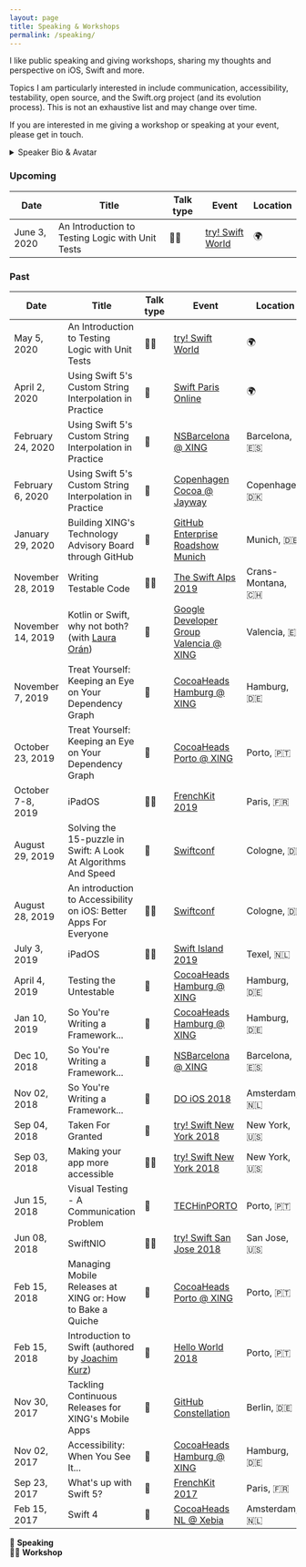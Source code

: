 ```yaml
---
layout: page
title: Speaking & Workshops
permalink: /speaking/
---
```


I like public speaking and giving workshops, sharing my thoughts and
perspective on iOS, Swift and more.

Topics I am particularly interested in include communication, accessibility,
testability, open source, and the Swift.org project (and its evolution process).
This is not an exhaustive list and may change over time.

If you are interested in me giving a workshop or speaking at your event, please
get in touch.

<details>
	<summary>Speaker Bio & Avatar</summary>

<p>
<img src="../assets/general/avatar.jpg" alt="Bas Broek" width="300">
</p>
<p>
Bas is an iOS developer with a passion for testability, accessibility and
user-centric apps. He cares about communication and collaboration.
In his spare time, he curates <a href="https://swiftweekly.github.io">Swift Weekly Brief</a>,
talks about things on the <a href="https://contravariance.rocks">Contravariance podcast</a>,
helps organizing <a href="https://swiftaveiro.xyz">SwiftAveiro</a>, a Swift workshop conference,
and works on various open source projects, like <a href="http://githawk.com">GitHawk</a>.
</p>
Coffee is nice. Watches are cool.
</details>

### Upcoming

| Date | Title | Talk type | Event | Location |
|-|-|-|-|-|
| June 3, 2020 | An Introduction to Testing Logic with Unit Tests | 👨‍🔬 | [try! Swift World](https://www.tryswift.co/world) | 🌍 |

### Past

| Date | Title | Talk type | Event | Location | Slides | Video |
|-|-|-|-|-|-|-|
| May 5, 2020 | An Introduction to Testing Logic with Unit Tests | 👨‍🔬 | [try! Swift World](https://www.tryswift.co/world) | 🌍 | [x](https://speakerdeck.com/basthomas/an-introduction-to-unit-testing-logic-in-swift) | - |
| April 2, 2020 | Using Swift 5's Custom String Interpolation in Practice | 🎤 | [Swift Paris Online](https://www.meetup.com/swiftparis/events/269742426/) | 🌍 | [x](https://speakerdeck.com/basthomas/swift-5-s-custom-string-interpolation-in-practice) | - |
| February 24, 2020 | Using Swift 5's Custom String Interpolation in Practice | 🎤 | [NSBarcelona @ XING](https://www.meetup.com/nsbarcelona/events/268855153/) | Barcelona, 🇪🇸 | [x](https://speakerdeck.com/basthomas/swift-5-s-custom-string-interpolation-in-practice) | - |
| February 6, 2020 | Using Swift 5's Custom String Interpolation in Practice | 🎤 | [Copenhagen Cocoa @ Jayway](https://www.meetup.com/CopenhagenCocoa/) | Copenhagen, 🇩🇰 | [x](https://speakerdeck.com/basthomas/swift-5-s-custom-string-interpolation-in-practice) | - |
| January 29, 2020 | Building XING's Technology Advisory Board through GitHub | 🎤 | [GitHub Enterprise Roadshow Munich](https://githubenterpriseroadshowmunich.splashthat.com) | Munich, 🇩🇪 | [x](https://speakerdeck.com/basthomas/building-xings-technology-advisory-board-through-github) | - |
| November 28, 2019 | Writing Testable Code | 👨‍🔬 | [The Swift Alps 2019](https://theswiftalps.com) | Crans-Montana, 🇨🇭 | [x](https://speakerdeck.com/basthomas/writing-testable-code) | - |
| November 14, 2019 | Kotlin or Swift, why not both? (with [Laura Orán](https://twitter.com/sastresa)) | 🎤 | [Google Developer Group Valencia @ XING](https://www.meetup.com/GDGValencia/) | Valencia, 🇪🇸 | [x](https://speakerdeck.com/basthomas/kotlin-or-swift-why-not-both) | - |
| November 7, 2019 | Treat Yourself: Keeping an Eye on Your Dependency Graph | 🎤 | [CocoaHeads Hamburg @ XING](https://www.meetup.com/CocoaHeads-Hamburg/) | Hamburg, 🇩🇪 | [x](https://speakerdeck.com/basthomas/treat-yourself-keeping-an-eye-on-your-dependency-graph) | - |
| October 23, 2019 | Treat Yourself: Keeping an Eye on Your Dependency Graph | 🎤 | [CocoaHeads Porto @ XING](https://www.meetup.com/CocoaHeads-Porto/) | Porto, 🇵🇹 | [x](https://speakerdeck.com/basthomas/treat-yourself-keeping-an-eye-on-your-dependency-graph) | - |
| October 7-8, 2019 | iPadOS | 👨‍🔬 | [FrenchKit 2019](https://frenchkit.fr) | Paris, 🇫🇷 | [x](https://speakerdeck.com/basthomas/an-introduction-to-ipados-workshop-5b614f1f-aef8-4aaf-b724-fd7d6695acf1) | - |
| August 29, 2019 | Solving the 15-puzzle in Swift: A Look At Algorithms And Speed | 🎤 | [Swiftconf](https://swiftconf.com) | Cologne, 🇩🇪 | [x](https://speakerdeck.com/basthomas/solving-the-15-puzzle-in-swift-a-look-at-algorithms-and-speed) | [x](https://www.youtube.com/watch?v=PgZ3afnuVa4) |
| August 28, 2019 | An introduction to Accessibility on iOS: Better Apps For Everyone | 👨‍🔬 | [Swiftconf](https://swiftconf.com) | Cologne, 🇩🇪 | [x](https://speakerdeck.com/basthomas/an-introduction-to-accessibility-on-ios-better-apps-for-everyone) | - |
| July 3, 2019 | iPadOS | 👨‍🔬 | [Swift Island 2019](https://swiftisland.nl) | Texel, 🇳🇱 | [x](https://speakerdeck.com/basthomas/an-introduction-to-ipados-workshop) | - |
| April 4, 2019 | Testing the Untestable | 🎤 | [CocoaHeads Hamburg @ XING](https://www.meetup.com/CocoaHeads-Hamburg/) | Hamburg, 🇩🇪 | [x](https://speakerdeck.com/basthomas/testing-the-untestable) | - |
| Jan 10, 2019 | So You're Writing a Framework... | 🎤 | [CocoaHeads Hamburg @ XING](https://www.meetup.com/CocoaHeads-Hamburg/) | Hamburg, 🇩🇪 | [x](https://speakerdeck.com/basthomas/so-youre-writing-a-framework-dot-dot-dot) | - |
| Dec 10, 2018 | So You're Writing a Framework... | 🎤 | [NSBarcelona @ XING](https://www.meetup.com/nsbarcelona/) | Barcelona, 🇪🇸 | [x](https://speakerdeck.com/basthomas/so-youre-writing-a-framework-dot-dot-dot-more-swift-version) | - |
| Nov 02, 2018 | So You're Writing a Framework... | 🎤 | [DO iOS 2018](https://do-ios.com) | Amsterdam, 🇳🇱 | [x](https://speakerdeck.com/basthomas/so-youre-writing-a-framework-dot-dot-dot) | [x](https://www.youtube.com/watch?v=V9zmHUlPMfs) |
| Sep 04, 2018 | Taken For Granted | 🎤 | [try! Swift New York 2018](https://www.tryswift.co/events/2018/nyc) | New York, 🇺🇸 | [x](https://speakerdeck.com/basthomas/taken-for-granted) | [x](https://www.youtube.com/watch?v=ePuOrCbIW-o) |
| Sep 03, 2018 | Making your app more accessible | 👨‍🔬 | [try! Swift New York 2018](https://www.tryswift.co/events/2018/nyc) | New York, 🇺🇸 | [x](https://speakerdeck.com/basthomas/accessibility-workshop) | - |
| Jun 15, 2018 | Visual Testing - A Communication Problem | 🎤 | [TECHinPORTO](https://www.techinporto.com) | Porto, 🇵🇹 | [x](https://speakerdeck.com/basthomas/visual-testing-a-communication-problem) | - |
| Jun 08, 2018 | SwiftNIO | 👨‍🔬 | [try! Swift San Jose 2018](https://www.tryswift.co/events/2018/sanjose) | San Jose, 🇺🇸 | [x](https://speakerdeck.com/basthomas/swiftnio) | - |
| Feb 15, 2018 | Managing Mobile Releases at XING or: How to Bake a Quiche | 🎤 | [CocoaHeads Porto @ XING](https://www.meetup.com/CocoaHeads-Porto) | Porto, 🇵🇹 | [x](https://speakerdeck.com/basthomas/managing-mobile-releases-at-xing-or-how-to-bake-a-quiche) | - |
| Feb 15, 2018 | Introduction to Swift (authored by [Joachim Kurz](http://blog.cocoafrog.de)) | 🎤 | [Hello World 2018](https://helloworldconf.pt) | Porto, 🇵🇹 | [x](http://khd2.de/talks/Introduction-to-Swift-Hello-World/HelloWorld_Conf-Introduction_to_Swift.pdf) | - |
| Nov 30, 2017 | Tackling Continuous Releases for XING's Mobile Apps | 🎤 | [GitHub Constellation](http://githubconstellation.com/berlin/) | Berlin, 🇩🇪 | [x](https://speakerdeck.com/basthomas/tackling-continuous-releases-for-xings-mobile-apps) | - |
| Nov 02, 2017 | Accessibility: When You See It... | 🎤 | [CocoaHeads Hamburg @ XING](https://www.meetup.com/CocoaHeads-Hamburg/) | Hamburg, 🇩🇪 | [x](https://speakerdeck.com/basthomas/accessibility-when-you-see-it-dot-dot-dot) | - |
| Sep 23, 2017 | What's up with Swift 5? | 🎤 | [FrenchKit 2017](http://2017.frenchkit.fr) | Paris, 🇫🇷 | [x](https://speakerdeck.com/basthomas/whats-up-with-swift-5) | [x](https://www.youtube.com/watch?v=XXqZaKodLfA) |
| Feb 15, 2017 | Swift 4 | 🎤 | [CocoaHeads NL @ Xebia](https://www.meetup.com/CocoaHeadsNL/) | Amsterdam, 🇳🇱 | [x](https://speakerdeck.com/basthomas/swift-4) | - |


🎤 **Speaking**<br />
👨‍🔬 **Workshop**
